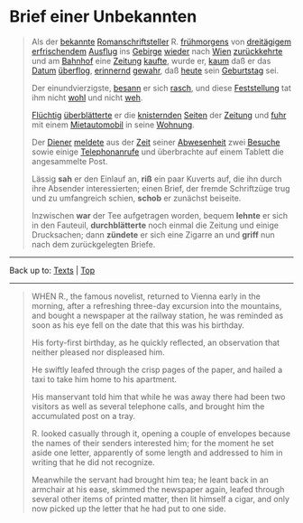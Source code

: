 # Brief einer Unbekannten

> Als der [bekannte](../../adjectives/b/be/bekannt.md) [Romanschriftsteller](../../nouns/r/ro/Romanschriftsteller.md) R. [frühmorgens](../../adverbs/f/fr/fruehmorgens.md) von [dreitägigem](../../adjectives/d/dr/dreitaegig.md) [erfrischendem](../../adjectives/e/er/erfrischend.md) [Ausflug](../../nouns/a/au/Ausflug.md) ins [Gebirge](../../nouns/g/ge/Gebirge.md) [wieder](../../adverbs/w/wi/wieder.md) nach [Wien](../../nouns/w/wi/Wien.md) [zurückkehrte](../../verbs/z/zu/zurueckkehren.md) und am [Bahnhof](../../nouns/b/ba/Bahnhof.md) eine [Zeitung](../../nouns/z/ze/Zeitung.md) [kaufte](../../verbs/k/ka/kaufen.md), wurde er, [kaum](../../adverbs/k/ka/kaum.md) daß er das [Datum](../../nouns/d/da/Datum.md) [überflog](../../verbs/ue/ueb/ueberfliegen.md), [erinnernd](../../adjectives/e/er/erinnernd.md) [gewahr](../../adjectives/g/ge/gewahr.md), daß [heute](../../adverbs/h/he/heute.md) sein [Geburtstag](../../nouns/g/ge/Geburtstag.md) sei.
>
> Der einundvierzigste, [besann](../../verbs/b/be/besinnen.md) er sich [rasch](../../adjectives/r/ra/rasch.md), und diese [Feststellung](../../nouns/f/fe/Feststellung.md) tat ihm nicht [wohl](../../adjectives/w/wo/wohl.md) und nicht [weh](../../adjectives/w/we/weh.md).
>
> [Flüchtig](../../adjectives/f/fl/fluechtig.md) [überblätterte](../../verbs/ue/ueb/ueberblaettern.md) er die [knisternden](../../adjectives/k/kn/knisternd.md) [Seiten](../../nouns/s/se/Seite.md) der [Zeitung](../../nouns/z/ze/Zeitung.md) und [fuhr](../../verbs/f/fa/fahren.md) mit einem [Mietautomobil](../../nouns/m/mi/Mietautomobil.md) in seine [Wohnung](../../nouns/w/wo/Wohnung.md).
>
> Der [Diener](../../nouns/d/di/Diener.md) [meldete](../../verbs/m/me/melden.md) aus der [Zeit](../../nouns/z/ze/Zeit.md) seiner [Abwesenheit](../../nouns/a/ab/Abwesenheit.md) zwei [Besuche](../../nouns/b/be/Besuch.md) sowie einige [Telephonanrufe](../../nouns/t/te/telephonanruf.md) und überbrachte auf einem Tablett die angesammelte Post.
>
> Lässig **sah** er den Einlauf an, **riß** ein paar Kuverts auf, die ihn durch ihre Absender interessierten; einen Brief, der fremde Schriftzüge trug und zu umfangreich schien, **schob** er zunächst beiseite.
>
> Inzwischen **war** der Tee aufgetragen worden, bequem **lehnte** er sich in den Fauteuil, **durchblätterte** noch einmal die Zeitung und einige Drucksachen; dann **zündete** er sich eine Zigarre an und **griff** nun nach dem zurückgelegten Briefe.

----

Back up to: [Texts](../index.md) | [Top](../../index.md)

----

> WHEN R., the famous novelist, returned to Vienna early in the morning, after a refreshing three-day excursion into the mountains, and bought a newspaper at the railway station, he was reminded as soon as his eye fell on the date that this was his birthday.
>
> His forty-first birthday, as he quickly reflected, an observation that neither pleased nor displeased him.
>
> He swiftly leafed through the crisp pages of the paper, and hailed a taxi to take him home to his apartment.
>
> His manservant told him that while he was away there had been two visitors as well as several telephone calls, and brought him the accumulated post on a tray.
>
> R. looked casually through it, opening a couple of envelopes because the names of their senders interested him; for the moment he set aside one letter, apparently of some length and addressed to him in writing that he did not recognize.
>
> Meanwhile the servant had brought him tea; he leant back in an armchair at his ease, skimmed the newspaper again, leafed through several other items of printed matter, then lit himself a cigar, and only now picked up the letter that he had put to one side.

